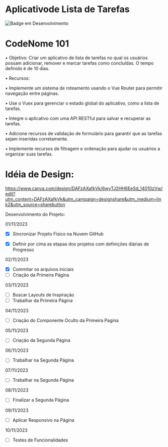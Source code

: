 # Aplicativode Lista de Tarefas

![Badge em Desenvolvimento](http://img.shields.io/static/v1?label=STATUS&message=EM%20DESENVOLVIMENTO&color=GREEN&style=for-the-badge)

# CodeNome 101

•	Objetivo: Criar um aplicativo de lista de tarefas no qual os usuários possam adicionar, remover e marcar tarefas como concluídas. O tempo definido é de 10 dias.

•	Recursos:

•	Implemente um sistema de roteamento usando o Vue Router para permitir navegação entre páginas.

•	Use o Vuex para gerenciar o estado global do aplicativo, como a lista de tarefas.

•	Integre o aplicativo com uma API RESTful para salvar e recuperar as tarefas.

•	Adicione recursos de validação de formulário para garantir que as tarefas sejam inseridas corretamente.

•	Implemente recursos de filtragem e ordenação para ajudar os usuários a organizar suas tarefas.

# Idéia de Design:
https://www.canva.com/design/DAFzAXafkVk/6wyTJ2HH6EeSd_14010zVw/edit?utm_content=DAFzAXafkVk&utm_campaign=designshare&utm_medium=link2&utm_source=sharebutton

Desenvolvimento do Projeto: 

01/11/2023

-[x] Sincronizar Projeto Físico na Nuvem GitHub
-[x] Definir por cima as etapas dos projetos com definições diárias de Progresso



02/11/2023

-[x] Commitar os arquivos iniciais 
-[ ] Criação da Primeira Página 

03/11/2023

-[ ] Buscar Layouts de Inspiração
-[ ] Trabalhar da Primeira Página 

04/11/2023

-[ ] Criação do Componente Oculto da Primeira Pagina

05/11/2023

-[ ] Criação da Segunda Página

06/11/2023

-[ ] Trabalhar na Segunda Página

07/11/2023

-[ ] Trabalhar na Segunda Página

08/11/2023

-[ ] Finalizar a Segunda Página

09/11/2023

-[ ] Aplicar Responsivo na Página

10/11/2023

-[ ] Testes de Funcionalidades




